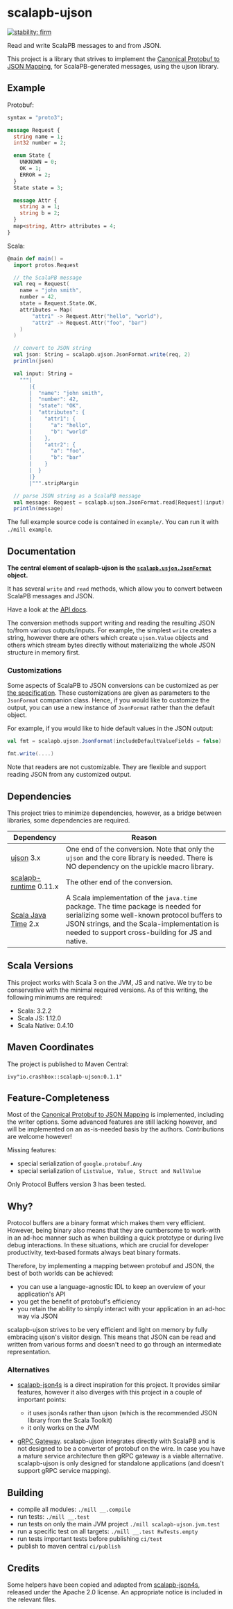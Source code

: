 # scalapb-ujson

[![stability: firm](https://img.shields.io/badge/stability-firm-silver)](https://www.crashbox.io/stability.html)

Read and write ScalaPB messages to and from JSON.

This project is a library that strives to implement the [Canonical Protobuf to
JSON Mapping](https://protobuf.dev/programming-guides/proto3/#json), for
ScalaPB-generated messages, using the ujson library.

## Example

Protobuf:

```protobuf
syntax = "proto3";

message Request {
  string name = 1;
  int32 number = 2;

  enum State {
    UNKNOWN = 0;
    OK = 1;
    ERROR = 2;
  }
  State state = 3;

  message Attr {
    string a = 1;
    string b = 2;
  }
  map<string, Attr> attributes = 4;
}
```

Scala:

```scala
@main def main() =
  import protos.Request

  // the ScalaPB message
  val req = Request(
    name = "john smith",
    number = 42,
    state = Request.State.OK,
    attributes = Map(
        "attr1" -> Request.Attr("hello", "world"),
        "attr2" -> Request.Attr("foo", "bar")
    )
  )

  // convert to JSON string
  val json: String = scalapb.ujson.JsonFormat.write(req, 2)
  println(json)

  val input: String =
    """|
       |{
       |  "name": "john smith",
       |  "number": 42,
       |  "state": "OK",
       |  "attributes": {
       |    "attr1": {
       |      "a": "hello",
       |      "b": "world"
       |    },
       |    "attr2": {
       |      "a": "foo",
       |      "b": "bar"
       |    }
       |  }
       |}
       |""".stripMargin

  // parse JSON string as a ScalaPB message
  val message: Request = scalapb.ujson.JsonFormat.read[Request](input)
  println(message)
```

The full example source code is contained in `example/`. You can run it with
`./mill example`.

## Documentation

**The central element of scalapb-ujson is the
[`scalapb.usjon.JsonFormat`](http://jodersky.github.io/scalapb-ujson/scalapb/ujson/JsonFormat$.html)
object.**

It has several `write` and `read` methods, which allow you to convert between
ScalaPB messages and JSON.

Have a look at the [API docs](http://jodersky.github.io/scalapb-ujson).

The conversion methods support writing and reading the resulting JSON to/from
various outputs/inputs. For example, the simplest `write` creates a string,
however there are others which create `ujson.Value` objects and others which
stream bytes directly without materializing the whole JSON structure in memory
first.

### Customizations

Some aspects of ScalaPB to JSON conversions can be customized as per [the
specification](https://protobuf.dev/programming-guides/proto3/#json-options).
These customizations are given as parameters to the `JsonFormat` companion
class. Hence, if you would like to customize the output, you can use a new
instance of `JsonFormat` rather than the default object.

For example, if you would like to hide default values in the JSON output:

```scala
val fmt = scalapb.ujson.JsonFormat(includeDefaultValueFields = false)

fmt.write(....)
```

Note that readers are not customizable. They are flexible and support reading
JSON from any customized output.

## Dependencies

This project tries to minimize dependencies, however, as a bridge between
libraries, some dependencies are required.

| Dependency | Reason |
|------------|--------|
| [ujson](https://github.com/com-lihaoyi/upickle) 3.x | One end of the conversion. Note that only the `ujson` and the core library is needed. There is NO dependency on the upickle macro library. |
| [scalapb-runtime](https://scalapb.github.io/) 0.11.x | The other end of the conversion. |
| [Scala Java Time](https://github.com/cquiroz/scala-java-time) 2.x | A Scala implementation of the `java.time` package. The time package is needed for serializing some well-known protocol buffers to JSON strings, and the Scala-implementation is needed to support cross-building for JS and native. |

## Scala Versions

This project works with Scala 3 on the JVM, JS and native. We try to be
conservative with the minimal required versions. As of this writing, the
following minimums are required:

- Scala: 3.2.2
- Scala JS: 1.12.0
- Scala Native: 0.4.10

## Maven Coordinates

The project is published to Maven Central:

```
ivy"io.crashbox::scalapb-ujson:0.1.1"
```

## Feature-Completeness

Most of the [Canonical Protobuf to JSON
Mapping](https://protobuf.dev/programming-guides/proto3/#json) is implemented,
including the writer options. Some advanced features are still lacking however,
and will be implemented on an as-is-needed basis by the authors. Contributions
are welcome however!

Missing features:

- special serialization of `google.protobuf.Any`
- special serialization of `ListValue, Value, Struct and NullValue`

Only Protocol Buffers version 3 has been tested.

## Why?

Protocol buffers are a binary format which makes them very efficient. However,
being binary also means that they are cumbersome to work-with in an ad-hoc
manner such as when building a quick prototype or during live debug
interactions. In these situations, which are crucial for developer productivity,
text-based formats always beat binary formats.

Therefore, by implementing a mapping between protobuf and JSON, the best of both
worlds can be achieved:

- you can use a language-agnostic IDL to keep an overview of your application's
  API
- you get the benefit of protobuf's efficiency
- you retain the ability to simply interact with your application in an ad-hoc
  way via JSON

scalapb-ujson strives to be very efficient and light on memory by fully
embracing ujson's visitor design. This means that JSON can be read and written
from various forms and doesn't need to go through an intermediate
representation.

### Alternatives

- [scalapb-json4s](https://github.com/scalapb/scalapb-json4s) is a direct
  inspiration for this project. It provides similar features, however it also
  diverges with this project in a couple of important points:

  - it uses json4s rather than ujson (which is the recommended JSON library from
    the Scala Toolkit)
  - it only works on the JVM

- [gRPC Gateway](https://github.com/grpc-ecosystem/grpc-gateway). scalapb-ujson
  integrates directly with ScalaPB and is not designed to be a converter of
  protobuf on the wire. In case you have a mature service architecture then gRPC
  gateway is a viable alternative. scalapb-ujson is only designed for standalone
  applications (and doesn't support gRPC service mapping).

## Building

- compile all modules: `./mill __.compile`
- run tests: `./mill __.test`
- run tests on only the main JVM project `./mill scalapb-ujson.jvm.test`
- run a specific test on all targets: `./mill __.test RwTests.empty`
- run tests important tests before publishing `ci/test`
- publish to maven central `ci/publish`

## Credits

Some helpers have been copied and adapted from
[scalapb-json4s](https://github.com/scalapb/scalapb-json4s), released under the
Apache 2.0 license. An appropriate notice is included in the relevant files.
